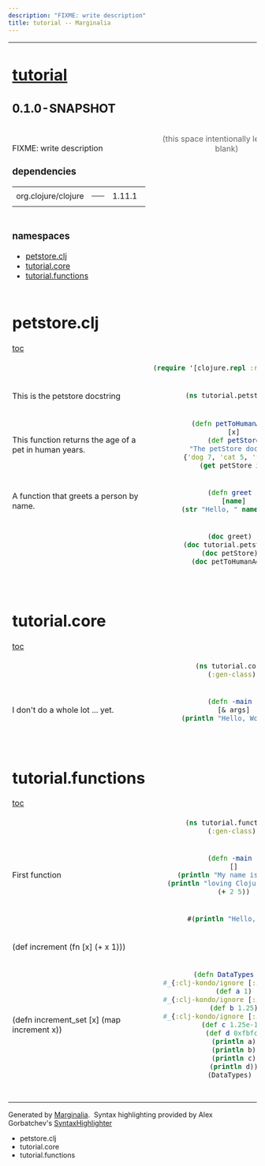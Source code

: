 ```yaml
---
description: "FIXME: write description"
title: tutorial -- Marginalia
---
```


<table>
<colgroup>
<col style="width: 50%" />
<col style="width: 50%" />
</colgroup>
<tbody>
<tr class="odd">
<td class="docs"><div class="header">
<h1 id="tutorial" class="project-name"><a
href="http://example.com/FIXME">tutorial</a></h1>
<h2 id="snapshot" class="project-version">0.1.0-SNAPSHOT</h2>
<br />
&#10;<p>FIXME: write description</p>
</div>
<div class="dependencies">
<h3 id="dependencies">dependencies</h3>
<table>
<colgroup>
<col style="width: 33%" />
<col style="width: 33%" />
<col style="width: 33%" />
</colgroup>
<tbody>
<tr class="odd">
<td class="dep-name">org.clojure/clojure</td>
<td class="dotted"><hr /></td>
<td class="dep-version">1.11.1</td>
</tr>
</tbody>
</table>
</div></td>
<td class="codes"
style="text-align: center; vertical-align: middle; color: #666; padding-right: 20px;"><br />
<br />
<br />
(this space intentionally left almost blank)</td>
</tr>
<tr class="even">
<td class="docs"><div class="toc">
<span id="toc"></span>
<h3 id="namespaces">namespaces</h3>
<ul>
<li><a href="#petstore.clj">petstore.clj</a></li>
<li><a href="#tutorial.core">tutorial.core</a></li>
<li><a href="#tutorial.functions">tutorial.functions</a></li>
</ul>
</div></td>
<td class="codes" style="text-align: center;"> </td>
</tr>
<tr class="odd">
<td class="docs"><div class="docs-header">
<a href="#petstore.clj" id="petstore.clj" class="anchor"></a>
<h1 id="petstore.clj" class="project-name">petstore.clj</h1>
<a href="#toc" class="toc-link">toc</a>
</div></td>
<td class="codes" style="text-align: center;"></td>
</tr>
<tr class="even">
<td class="docs"></td>
<td class="codes" style="text-align: center;"><div class="sourceCode"
id="cb1"><pre class="sourceCode brush: clojure"><code class="sourceCode clojure"><span id="cb1-1"><a href="#cb1-1" aria-hidden="true" tabindex="-1"></a>(<span class="kw">require</span> &#39;[clojure.<span class="kw">repl</span> <span class="at">:refer</span> [<span class="kw">doc</span>]])</span></code></pre></div></td>
</tr>
<tr class="odd">
<td class="docs"><p>This is the petstore docstring</p></td>
<td class="codes" style="text-align: center;"><div class="sourceCode"
id="cb2"><pre class="sourceCode brush: clojure"><code class="sourceCode clojure"><span id="cb2-1"><a href="#cb2-1" aria-hidden="true" tabindex="-1"></a>(<span class="kw">ns</span> tutorial.petstore)</span></code></pre></div></td>
</tr>
<tr class="even">
<td class="docs"><p>This function returns the age of a pet in human
years.</p></td>
<td class="codes" style="text-align: center;"><div class="sourceCode"
id="cb3"><pre class="sourceCode brush: clojure"><code class="sourceCode clojure"><span id="cb3-1"><a href="#cb3-1" aria-hidden="true" tabindex="-1"></a>(<span class="bu">defn</span><span class="fu"> petToHumanAge</span></span>
<span id="cb3-2"><a href="#cb3-2" aria-hidden="true" tabindex="-1"></a>  [x]</span>
<span id="cb3-3"><a href="#cb3-3" aria-hidden="true" tabindex="-1"></a>  (<span class="bu">def</span><span class="fu"> petStore</span></span>
<span id="cb3-4"><a href="#cb3-4" aria-hidden="true" tabindex="-1"></a>    <span class="st">&quot;The petStore docstring&quot;</span></span>
<span id="cb3-5"><a href="#cb3-5" aria-hidden="true" tabindex="-1"></a>    {<span class="at">&#39;dog</span> <span class="dv">7</span>, <span class="at">&#39;cat</span> <span class="dv">5</span>, <span class="at">&#39;fish</span> <span class="dv">10</span>})</span>
<span id="cb3-6"><a href="#cb3-6" aria-hidden="true" tabindex="-1"></a>  (<span class="kw">get</span> petStore x))</span></code></pre></div></td>
</tr>
<tr class="odd">
<td class="docs"><p>A function that greets a person by name.</p></td>
<td class="codes" style="text-align: center;"><div class="sourceCode"
id="cb4"><pre class="sourceCode brush: clojure"><code class="sourceCode clojure"><span id="cb4-1"><a href="#cb4-1" aria-hidden="true" tabindex="-1"></a>(<span class="bu">defn</span><span class="fu"> greet</span></span>
<span id="cb4-2"><a href="#cb4-2" aria-hidden="true" tabindex="-1"></a>  [<span class="kw">name</span>]</span>
<span id="cb4-3"><a href="#cb4-3" aria-hidden="true" tabindex="-1"></a>  (<span class="kw">str</span> <span class="st">&quot;Hello, &quot;</span> <span class="kw">name</span>  <span class="st">&quot;!&quot;</span>))</span></code></pre></div></td>
</tr>
<tr class="even">
<td class="docs"></td>
<td class="codes" style="text-align: center;"><div class="sourceCode"
id="cb5"><pre class="sourceCode brush: clojure"><code class="sourceCode clojure"><span id="cb5-1"><a href="#cb5-1" aria-hidden="true" tabindex="-1"></a>(<span class="kw">doc</span> greet)</span>
<span id="cb5-2"><a href="#cb5-2" aria-hidden="true" tabindex="-1"></a>(<span class="kw">doc</span> tutorial.petstore)</span>
<span id="cb5-3"><a href="#cb5-3" aria-hidden="true" tabindex="-1"></a>(<span class="kw">doc</span> petStore)</span>
<span id="cb5-4"><a href="#cb5-4" aria-hidden="true" tabindex="-1"></a>(<span class="kw">doc</span> petToHumanAge)</span></code></pre></div></td>
</tr>
<tr class="odd">
<td class="spacer docs"> </td>
<td class="codes" style="text-align: center;"></td>
</tr>
<tr class="even">
<td class="docs"><div class="docs-header">
<a href="#tutorial.core" id="tutorial.core" class="anchor"></a>
<h1 id="tutorial.core" class="project-name">tutorial.core</h1>
<a href="#toc" class="toc-link">toc</a>
</div></td>
<td class="codes" style="text-align: center;"></td>
</tr>
<tr class="odd">
<td class="docs"></td>
<td class="codes" style="text-align: center;"><div class="sourceCode"
id="cb6"><pre class="sourceCode brush: clojure"><code class="sourceCode clojure"><span id="cb6-1"><a href="#cb6-1" aria-hidden="true" tabindex="-1"></a>(<span class="kw">ns</span> tutorial.core</span>
<span id="cb6-2"><a href="#cb6-2" aria-hidden="true" tabindex="-1"></a>  (<span class="at">:gen-class</span>))</span></code></pre></div></td>
</tr>
<tr class="even">
<td class="docs"><p>I don't do a whole lot ... yet.</p></td>
<td class="codes" style="text-align: center;"><div class="sourceCode"
id="cb7"><pre class="sourceCode brush: clojure"><code class="sourceCode clojure"><span id="cb7-1"><a href="#cb7-1" aria-hidden="true" tabindex="-1"></a>(<span class="bu">defn</span><span class="fu"> -main</span></span>
<span id="cb7-2"><a href="#cb7-2" aria-hidden="true" tabindex="-1"></a>  [&amp; args]</span>
<span id="cb7-3"><a href="#cb7-3" aria-hidden="true" tabindex="-1"></a>  (<span class="kw">println</span> <span class="st">&quot;Hello, World!&quot;</span>))</span></code></pre></div></td>
</tr>
<tr class="odd">
<td class="spacer docs"> </td>
<td class="codes" style="text-align: center;"></td>
</tr>
<tr class="even">
<td class="docs"><div class="docs-header">
<a href="#tutorial.functions" id="tutorial.functions"
class="anchor"></a>
<h1 id="tutorial.functions" class="project-name">tutorial.functions</h1>
<a href="#toc" class="toc-link">toc</a>
</div></td>
<td class="codes" style="text-align: center;"></td>
</tr>
<tr class="odd">
<td class="docs"></td>
<td class="codes" style="text-align: center;"><div class="sourceCode"
id="cb8"><pre class="sourceCode brush: clojure"><code class="sourceCode clojure"><span id="cb8-1"><a href="#cb8-1" aria-hidden="true" tabindex="-1"></a>(<span class="kw">ns</span> tutorial.functions</span>
<span id="cb8-2"><a href="#cb8-2" aria-hidden="true" tabindex="-1"></a>  (<span class="at">:gen-class</span>))</span></code></pre></div></td>
</tr>
<tr class="even">
<td class="docs"><p>First function</p></td>
<td class="codes" style="text-align: center;"><div class="sourceCode"
id="cb9"><pre class="sourceCode brush: clojure"><code class="sourceCode clojure"><span id="cb9-1"><a href="#cb9-1" aria-hidden="true" tabindex="-1"></a>(<span class="bu">defn</span><span class="fu"> -main</span></span>
<span id="cb9-2"><a href="#cb9-2" aria-hidden="true" tabindex="-1"></a>  []</span>
<span id="cb9-3"><a href="#cb9-3" aria-hidden="true" tabindex="-1"></a>  (<span class="kw">println</span> <span class="st">&quot;My name is Jocke&quot;</span>)</span>
<span id="cb9-4"><a href="#cb9-4" aria-hidden="true" tabindex="-1"></a>  (<span class="kw">println</span> <span class="st">&quot;loving Clojure so far&quot;</span>)</span>
<span id="cb9-5"><a href="#cb9-5" aria-hidden="true" tabindex="-1"></a>  (<span class="kw">+</span> <span class="dv">2</span> <span class="dv">5</span>))</span></code></pre></div></td>
</tr>
<tr class="odd">
<td class="docs"></td>
<td class="codes" style="text-align: center;"><div class="sourceCode"
id="cb10"><pre class="sourceCode brush: clojure"><code class="sourceCode clojure"><span id="cb10-1"><a href="#cb10-1" aria-hidden="true" tabindex="-1"></a>#(<span class="kw">println</span> <span class="st">&quot;Hello,&quot;</span> <span class="va">%</span>)</span></code></pre></div></td>
</tr>
<tr class="even">
<td class="docs"><p>(def increment (fn [x] (+ x 1)))</p></td>
<td class="codes" style="text-align: center;"></td>
</tr>
<tr class="odd">
<td class="docs"><p>(defn increment_set [x] (map increment x))</p></td>
<td class="codes" style="text-align: center;"><div class="sourceCode"
id="cb11"><pre class="sourceCode brush: clojure"><code class="sourceCode clojure"><span id="cb11-1"><a href="#cb11-1" aria-hidden="true" tabindex="-1"></a>(<span class="bu">defn</span><span class="fu"> DataTypes </span>[]</span>
<span id="cb11-2"><a href="#cb11-2" aria-hidden="true" tabindex="-1"></a>  <span class="co">#_</span>{<span class="at">:clj-kondo/ignore</span> [<span class="at">:inline-def</span>]}</span>
<span id="cb11-3"><a href="#cb11-3" aria-hidden="true" tabindex="-1"></a>  (<span class="bu">def</span><span class="fu"> a </span><span class="dv">1</span>)</span>
<span id="cb11-4"><a href="#cb11-4" aria-hidden="true" tabindex="-1"></a>  <span class="co">#_</span>{<span class="at">:clj-kondo/ignore</span> [<span class="at">:inline-def</span>]}</span>
<span id="cb11-5"><a href="#cb11-5" aria-hidden="true" tabindex="-1"></a>  (<span class="bu">def</span><span class="fu"> b </span><span class="fl">1.25</span>)</span>
<span id="cb11-6"><a href="#cb11-6" aria-hidden="true" tabindex="-1"></a>  <span class="co">#_</span>{<span class="at">:clj-kondo/ignore</span> [<span class="at">:inline-def</span>]}</span>
<span id="cb11-7"><a href="#cb11-7" aria-hidden="true" tabindex="-1"></a>  (<span class="bu">def</span><span class="fu"> c </span><span class="fl">1.25e-12</span>)</span>
<span id="cb11-8"><a href="#cb11-8" aria-hidden="true" tabindex="-1"></a>  (<span class="bu">def</span><span class="fu"> d </span><span class="bn">0xfbfc</span>)</span>
<span id="cb11-9"><a href="#cb11-9" aria-hidden="true" tabindex="-1"></a>  (<span class="kw">println</span> a)</span>
<span id="cb11-10"><a href="#cb11-10" aria-hidden="true" tabindex="-1"></a>  (<span class="kw">println</span> b)</span>
<span id="cb11-11"><a href="#cb11-11" aria-hidden="true" tabindex="-1"></a>  (<span class="kw">println</span> c)</span>
<span id="cb11-12"><a href="#cb11-12" aria-hidden="true" tabindex="-1"></a>  (<span class="kw">println</span> d))</span>
<span id="cb11-13"><a href="#cb11-13" aria-hidden="true" tabindex="-1"></a>(DataTypes)</span></code></pre></div></td>
</tr>
<tr class="even">
<td class="spacer docs"> </td>
<td class="codes" style="text-align: center;"></td>
</tr>
</tbody>
</table>

<div class="footer">

Generated by
[Marginalia](https://github.com/gdeer81/marginalia).  Syntax
highlighting provided by Alex Gorbatchev's
[SyntaxHighlighter](http://alexgorbatchev.com/SyntaxHighlighter/)

<div id="floating-toc">

- <span id="floating-toc_petstore.clj">petstore.clj</span>
- <span id="floating-toc_tutorial.core">tutorial.core</span>
- <span id="floating-toc_tutorial.functions">tutorial.functions</span>

</div>

</div>
